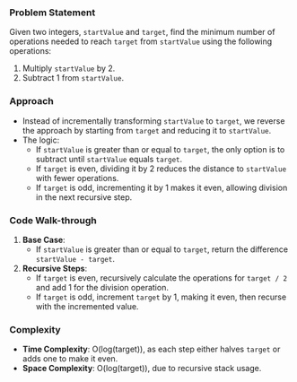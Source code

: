 ### Problem Statement
Given two integers, `startValue` and `target`, find the minimum number of operations needed to reach `target` from `startValue` using the following operations:
1. Multiply `startValue` by 2.
2. Subtract 1 from `startValue`.

### Approach
- Instead of incrementally transforming `startValue` to `target`, we reverse the approach by starting from `target` and reducing it to `startValue`.
- The logic:
  - If `startValue` is greater than or equal to `target`, the only option is to subtract until `startValue` equals `target`.
  - If `target` is even, dividing it by 2 reduces the distance to `startValue` with fewer operations.
  - If `target` is odd, incrementing it by 1 makes it even, allowing division in the next recursive step.

### Code Walk-through
1. **Base Case**:
   - If `startValue` is greater than or equal to `target`, return the difference `startValue - target`.
2. **Recursive Steps**:
   - If `target` is even, recursively calculate the operations for `target / 2` and add 1 for the division operation.
   - If `target` is odd, increment `target` by 1, making it even, then recurse with the incremented value.

### Complexity
- **Time Complexity**: O(log(target)), as each step either halves `target` or adds one to make it even.
- **Space Complexity**: O(log(target)), due to recursive stack usage.
